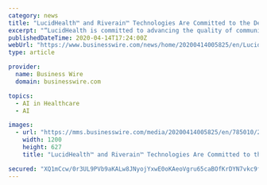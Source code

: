 ```yaml
---
category: news
title: "LucidHealth™ and Riverain™ Technologies Are Committed to the Delivery of Advanced Radiology Through Artificial Intelligence"
excerpt: "“LucidHealth is committed to advancing the quality of community radiology patient care by combining leading radiologist expertise with cutting edge Artificial Intelligence. Riverain’s ClearRead in ... designs advanced AI imaging software used by leading international healthcare organizations. Riverain ClearRead solutions significantly ..."
publishedDateTime: 2020-04-14T17:24:00Z
webUrl: "https://www.businesswire.com/news/home/20200414005825/en/LucidHealth™-Riverain™-Technologies-Committed-Delivery-Advanced-Radiology"
type: article

provider:
  name: Business Wire
  domain: businesswire.com

topics:
  - AI in Healthcare
  - AI

images:
  - url: "https://mms.businesswire.com/media/20200414005825/en/785010/23/Riverain_Technologies_Logo.jpg"
    width: 1200
    height: 627
    title: "LucidHealth™ and Riverain™ Technologies Are Committed to the Delivery of Advanced Radiology Through Artificial Intelligence"

secured: "XQ1mCcw/0r3UL9PVb9aKALw8JNyojYxwE0oKAeoVgru65caBOfKrDYN7vkc9fZdqwpw6qF8tWu9d/1NDYVRPHDg5M+PRTzCu+i6MuQkA0a/0daQQ1tgTTE9+rEsP2Qb1mDq/o85TWJD+BZLhmGx9nlXQPnyAqFi4Aif1FA43hGLHCEC4YVUPF5EilN3NwFR/Q46JyE1EiCe2Sz/66ZXFUbFTCqcY1GhTEGsXPvE5ITlkhxY77OIdEIJ4YRhofxTfo32kbmRwPPVRdgZkCAifVQZB+Zgp8gPRg0mX5NQQlS9NrxEy70KwFcePWRBXM/Iy;jGXgq23w8OFV57kMJdQ8Fg=="
---
```


